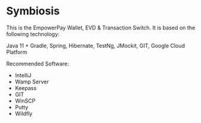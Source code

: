 # Symbiosis

This is the EmpowerPay Wallet, EVD & Transaction Switch. It is based on the following technology:

Java 11 + Gradle, Spring, Hibernate, TestNg, JMockit, GIT, Google Cloud Platform

Recommended Software:

- IntelliJ
- Wamp Server
- Keepass
- GIT
- WinSCP
- Putty
- Wildfly

 
 